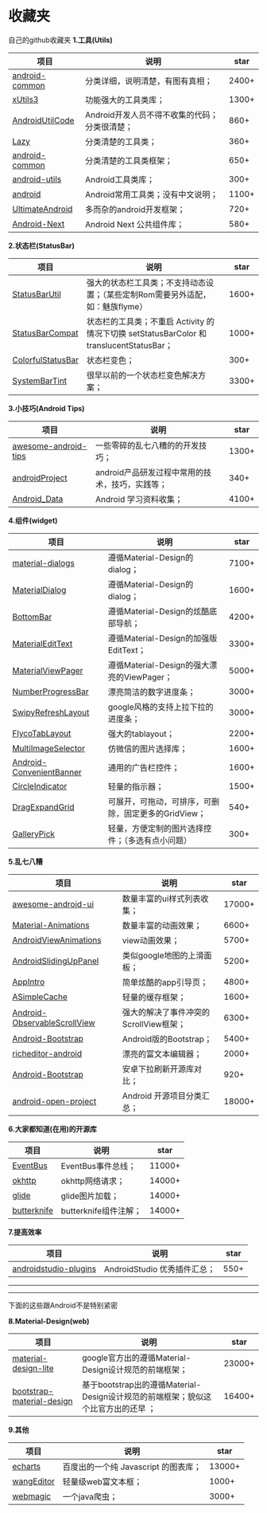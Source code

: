 # 收藏夹
自己的github收藏夹
**1.工具(Utils)**

项目  | 说明 | star
---|---|---
[android-common](https://github.com/Trinea/android-common) | 分类详细，说明清楚，有图有真相； | 2400+
[xUtils3](https://github.com/wyouflf/xUtils3) | 功能强大的工具类库； | 1300+
[AndroidUtilCode](https://github.com/Blankj/AndroidUtilCode) | Android开发人员不得不收集的代码；分类很清楚； | 860+
[Lazy](https://github.com/l123456789jy/Lazy) | 分类清楚的工具类； | 360+
[android-common](https://github.com/litesuits/android-common) | 分类清楚的工具类框架； | 650+
[android-utils](https://github.com/jingle1267/android-utils) | Android工具类库； | 300+
[android](https://github.com/CommonUtils/android) | Android常用工具类；没有中文说明； | 1100+
[UltimateAndroid](https://github.com/cymcsg/UltimateAndroid) | 多而杂的android开发框架； | 720+
[Android-Next](https://github.com/mcxiaoke/Android-Next) | Android Next 公共组件库； | 580+
   
 **2.状态栏(StatusBar)**   

项目  | 说明 | star
---|---|---
[StatusBarUtil](https://github.com/laobie/StatusBarUtil) | 强大的状态栏工具类；不支持动态设置；（某些定制Rom需要另外适配，如：魅族flyme） | 1600+
[StatusBarCompat](https://github.com/niorgai/StatusBarCompat) | 状态栏的工具类；不重启 Activity 的情况下切换 setStatusBarColor 和 translucentStatusBar； | 1000+
[ColorfulStatusBar](https://github.com/hongyangAndroid/ColorfulStatusBar) | 状态栏变色； | 300+
[SystemBarTint](https://github.com/jgilfelt/SystemBarTint) | 很早以前的一个状态栏变色解决方案； | 3300+

**3.小技巧(Android Tips)**   

项目  | 说明 | star
---|---|---
[awesome-android-tips](https://github.com/jiang111/awesome-android-tips) | 一些零碎的乱七八糟的的开发技巧； | 1300+
[androidProject](https://github.com/yipianfengye/androidProject) | android产品研发过程中常用的技术，技巧，实践等； | 340+
[Android_Data](https://github.com/Freelander/Android_Data) | Android 学习资料收集； | 4100+
 
  **4.组件(widget)**   

项目  | 说明 | star
---|---|---
[material-dialogs](https://github.com/afollestad/material-dialogs) | 遵循Material-Design的dialog； | 7100+
[MaterialDialog](https://github.com/drakeet/MaterialDialog) |  遵循Material-Design的dialog； | 1600+
[BottomBar](https://github.com/roughike/BottomBar) | 遵循Material-Design的炫酷底部导航； | 4200+
[MaterialEditText](https://github.com/rengwuxian/MaterialEditText) | 遵循Material-Design的加强版EditText； | 3300+
[MaterialViewPager](https://github.com/florent37/MaterialViewPager) | 遵循Material-Design的强大漂亮的ViewPager； | 5000+
[NumberProgressBar](https://github.com/daimajia/NumberProgressBar) | 漂亮简洁的数字进度条； | 3000+
[SwipyRefreshLayout](https://github.com/OrangeGangsters/SwipyRefreshLayout) | google风格的支持上拉下拉的进度条； | 3000+
[FlycoTabLayout](https://github.com/H07000223/FlycoTabLayout) | 强大的tablayout； |2200+
[MultiImageSelector](https://github.com/lovetuzitong/MultiImageSelector) | 仿微信的图片选择库； |1600+
[Android-ConvenientBanner](https://github.com/saiwu-bigkoo/Android-ConvenientBanner) | 通用的广告栏控件； |1600+
[CircleIndicator](https://github.com/ongakuer/CircleIndicator) | 轻量的指示器； |1500+
[DragExpandGrid](https://github.com/wedcel/DragExpandGrid) | 可展开，可拖动，可排序，可删除，固定更多的GridView； |540+
[GalleryPick](https://github.com/YancyYe/GalleryPick) | 轻量，方便定制的图片选择控件；（多选有点小问题） |300+

 **5.乱七八糟**   

项目  | 说明 | star
---|---|---
[awesome-android-ui](https://github.com/wasabeef/awesome-android-ui) | 数量丰富的ui样式列表收集； | 17000+
[Material-Animations](https://github.com/lgvalle/Material-Animations) | 数量丰富的动画效果； | 6600+
[AndroidViewAnimations](https://github.com/daimajia/AndroidViewAnimations) | view动画效果； | 5700+
[AndroidSlidingUpPanel](https://github.com/umano/AndroidSlidingUpPanel) | 类似google地图的上滑面板； | 5200+
[AppIntro](https://github.com/PaoloRotolo/AppIntro) | 简单炫酷的app引导页； | 4800+
[ASimpleCache](https://github.com/yangfuhai/ASimpleCache) | 轻量的缓存框架； | 1600+
[Android-ObservableScrollView](https://github.com/ksoichiro/Android-ObservableScrollView) | 强大的解决了事件冲突的ScrollView框架； | 6300+
[Android-Bootstrap](https://github.com/Bearded-Hen/Android-Bootstrap) | Android版的Bootstrap； | 5400+
[richeditor-android](https://github.com/wasabeef/richeditor-android) | 漂亮的富文本编辑器； | 2000+
[Android-Bootstrap](https://github.com/desmond1121/Android-Ptr-Comparison) | 安卓下拉刷新开源库对比； | 920+
[android-open-project](https://github.com/Trinea/android-open-project) | Android 开源项目分类汇总； | 18000+

 **6.大家都知道(在用)的开源库**   

项目  | 说明 | star
---|---|---
[EventBus](https://github.com/greenrobot/EventBus) | EventBus事件总线； | 11000+
[okhttp](https://github.com/square/okhttp) | okhttp网络请求； | 14000+
[glide](https://github.com/bumptech/glide) | glide图片加载； | 14000+
[butterknife](https://github.com/JakeWharton/butterknife) | butterknife组件注解； | 14000+

 **7.提高效率**   

项目  | 说明 | star
---|---|---
[androidstudio-plugins](https://github.com/dreamlivemeng/androidstudio-plugins) | AndroidStudio 优秀插件汇总； | 550+
----------

----------
下面的这些跟Android不是特别紧密

 **8.Material-Design(web)**   

项目  | 说明 | star
---|---|---
[material-design-lite](https://github.com/google/material-design-lite) | google官方出的遵循Material-Design设计规范的前端框架； | 23000+
[bootstrap-material-design](https://github.com/FezVrasta/bootstrap-material-design) | 基于bootstrap出的遵循Material-Design设计规范的前端框架；貌似这个比官方出的还早 ；| 16400+

**9.其他**   

项目  | 说明 | star
---|---|---
[echarts](https://github.com/ecomfe/echarts) | 百度出的一个纯 Javascript 的图表库； | 13000+
[wangEditor](https://github.com/wangfupeng1988/wangEditor) | 轻量级web富文本框； | 1000+
[webmagic](https://github.com/code4craft/webmagic) | 一个java爬虫； | 3000+
